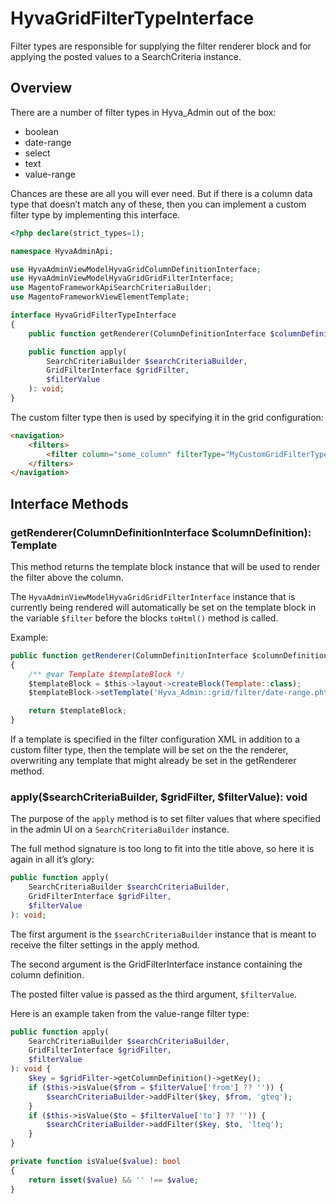 # HyvaGridFilterTypeInterface

Filter types are responsible for supplying the filter renderer block and for applying the posted values to a SearchCriteria instance.

## Overview

There are a number of filter types in Hyva_Admin out of the box:

* boolean
* date-range
* select
* text
* value-range

Chances are these are all you will ever need. But if there is a column data type that doesn’t match any of these, then you can implement a custom filter type by implementing this interface.

```php
<?php declare(strict_types=1);

namespace HyvaAdminApi;

use HyvaAdminViewModelHyvaGridColumnDefinitionInterface;
use HyvaAdminViewModelHyvaGridGridFilterInterface;
use MagentoFrameworkApiSearchCriteriaBuilder;
use MagentoFrameworkViewElementTemplate;

interface HyvaGridFilterTypeInterface
{
    public function getRenderer(ColumnDefinitionInterface $columnDefinition): Template;

    public function apply(
        SearchCriteriaBuilder $searchCriteriaBuilder,
        GridFilterInterface $gridFilter,
        $filterValue
    ): void;
}
```

The custom filter type then is used by specifying it in the grid configuration:

```html
<navigation>
    <filters>
        <filter column="some_column" filterType="MyCustomGridFilterType"/>
    </filters>
</navigation>
```

## Interface Methods

### getRenderer(ColumnDefinitionInterface $columnDefinition): Template

This method returns the template block instance that will be used to render the filter above the column.

The `HyvaAdminViewModelHyvaGridGridFilterInterface` instance that is currently being rendered will automatically be set on the template block in the variable `$filter` before the blocks `toHtml()` method is called.

Example:

```js
public function getRenderer(ColumnDefinitionInterface $columnDefinition): Template
{
    /** @var Template $templateBlock */
    $templateBlock = $this->layout->createBlock(Template::class);
    $templateBlock->setTemplate('Hyva_Admin::grid/filter/date-range.phtml');

    return $templateBlock;
}
```

If a template is specified in the filter configuration XML in addition to a custom filter type, then the template will be set on the the renderer, overwriting any template that might already be set in the getRenderer method.

### apply($searchCriteriaBuilder, $gridFilter, $filterValue): void

The purpose of the `apply` method is to set filter values that where specified in the admin UI on a `SearchCriteriaBuilder` instance.

The full method signature is too long to fit into the title above, so here it is again in all it’s glory:

```php
public function apply(
    SearchCriteriaBuilder $searchCriteriaBuilder,
    GridFilterInterface $gridFilter,
    $filterValue
): void;
```

The first argument is the `$searchCriteriaBuilder` instance that is meant to receive the filter settings in the apply method.

The second argument is the GridFilterInterface instance containing the column definition.

The posted filter value is passed as the third argument, `$filterValue`.

Here is an example taken from the value-range filter type:

```php
public function apply(
    SearchCriteriaBuilder $searchCriteriaBuilder,
    GridFilterInterface $gridFilter,
    $filterValue
): void {
    $key = $gridFilter->getColumnDefinition()->getKey();
    if ($this->isValue($from = $filterValue['from'] ?? '')) {
        $searchCriteriaBuilder->addFilter($key, $from, 'gteq');
    }
    if ($this->isValue($to = $filterValue['to'] ?? '')) {
        $searchCriteriaBuilder->addFilter($key, $to, 'lteq');
    }
}

private function isValue($value): bool
{
    return isset($value) && '' !== $value;
}
```
